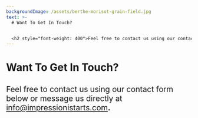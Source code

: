 ```yaml
---
backgroundImage: /assets/berthe-morisot-grain-field.jpg
text: >-
  # Want To Get In Touch?


  <h2 style="font-weight: 400">Feel free to contact us using our contact form below or message us directly at <a style="color: gray" href="mailto:info@impressionistarts.com">info@impressionistarts.com</span>.</h2>
---
```


# Want To Get In Touch?

## <span style="font-weight: 400">Feel free to contact us using our contact form below or message us directly at <a style="color: gray" href="mailto:info@impressionistarts.com">info@impressionistarts.com</span>.</span>
